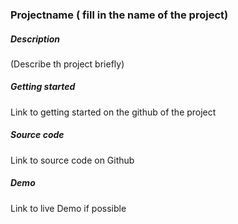 



### Projectname ( fill in the name of the project)




##### Description
(Describe th project briefly)













##### Getting started
Link to getting started on the github of the project






##### Source code
Link to source code on Github



##### Demo
Link to live Demo if possible